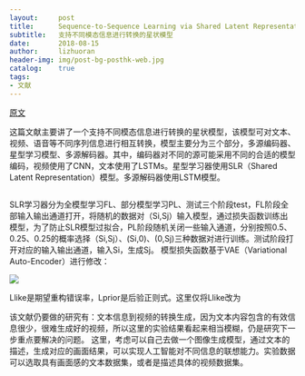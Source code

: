 ```yaml
---
layout:     post
title:      Sequence-to-Sequence Learning via Shared Latent Representation
subtitle:   支持不同模态信息进行转换的星状模型
date:       2018-08-15
author:     lizhuoran
header-img: img/post-bg-posthk-web.jpg
catalog:    true
tags:
- 文献
---
```


[原文](https://www.aaai.org/ocs/index.php/AAAI/AAAI18/paper/viewFile/16071/15955)

这篇文献主要讲了一个支持不同模态信息进行转换的星状模型，该模型可对文本、视频、语音等不同序列信息进行相互转换，模型主要分为三个部分，多源编码器、星型学习模型、多源解码器。其中，编码器对不同的源可能采用不同的合适的模型编码，视频使用了CNN，文本使用了LSTMs。星型学习器使用SLR（Shared Latent Representation）模型。多源解码器使用LSTM模型。

![]()

SLR学习器分为全模型学习FL、部分模型学习PL、测试三个阶段test，FL阶段全部输入输出通道打开，将随机的数据对（Si,Sj）输入模型，通过损失函数训练出模型，为了防止SLR模型过拟合，PL阶段随机关闭一些输入通道，分别按照0.5、0.25、0.25的概率选择（Si,Sj）、(Si,0)、(0,Sj)三种数据对进行训练。测试阶段打开对应的输入输出通道，输入Si，生成Sj。
模型损失函数基于VAE（Variational Auto-Encoder）进行修改：

![](https://img3.doubanio.com/view/status/l/public/0f56682bcb342b2.jpg)

Llike是期望重构错误率，Lprior是后验正则式。这里仅将Llike改为

该文献仍要做的研究有：文本信息到视频的转换生成，因为文本内容包含的有效信息很少，很难生成好的视频，所以这里的实验结果看起来相当模糊，仍是研究下一步重点要解决的问题。
这里，考虑可以自己去做一个图像生成模型，通过文本的描述，生成对应的画面结果，可以实现人工智能对不同信息的联想能力。实验数据可以选取具有画面感的文本数据集，或者是描述具体的视频数据集。
